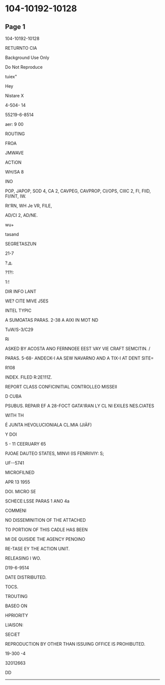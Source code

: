 # 104-10192-10128

## Page 1

104-10192-10128

RETURNTO CIA

Background Use Only

Do Not Reproduce

tuiex"

Hey

Nistare X

4-504- 14

55219-6-8514

aer: 9 00

ROUTING

FROA

JMWAVE

ACTiON

WH/SA 8

INO

POP, JAPOP, SOD 4, CA 2, CAVPEG, CAVPROP, CI/OPS, CIIIC 2, FI, FIID, FI/INT, IW.

Rt'RN, WH Je VR, FILE,

AD/CI 2, AD/NE.

wu+

tasand

SEGRETASZUN

21-7

?.д.

?1?!:

1:!

DIR INFO LANT

WE? CITE MIVE J5ES

INTEL TYPIC

A SUMOATAS PARAS. 2-38 A AIXI IN MOT ND

TuW/S-3/C29

Ri

ASKED BY ACOSTA ANO FERNNOEE EEST VAY VIE CRAFT SEMCITIN. /

PARAS. 5-68- ANDECK-I AA SEW NAVARNO AND A TIX-I AT DENT SITE=

R108

INDEX. FILED R:2E111Z.

REPORT CLASS CONFICINITIAL CONTROLLEO MISSEII

D CUBA

PSUBUS. REPAIR EF A 28-FOCT GATA'IRAN LY CL NI EXILES NES.CIATES

WITH TH

É JUNTA HEVOLUCIONIALA CL.MIA (JIÄF)

Y DOI

5 - 11 CEERUARY 65

PJOAE DAUTEO STATES, MINVI (IS FENRIIVIY: S;

UF--5741

MICROFILNED

APR 13 1955

DOI. MICRO SE

SCHECE:LSSE PARAS 1 ANO 4a

COMMENI

NO DISSEMINITION OF THE ATTACHED

TO PORTION OF THIS CADLE HAS BEEN

MI DE QUISIDE THE AGENCY PENOINO

RE-TASE EY THE ACTION UNIT.

RELEASING I WO.

D19-6-9514

DATE DISTRIBUTED.

TOCS.

TROUTING

BASEO ON

HPRIORITY

LIAISON:

SECiET

REPRODUCTION BY OTHER THAN ISSUING OFFICE IS PROHIBUTED.

19-300 -4

32012663

DD

---


